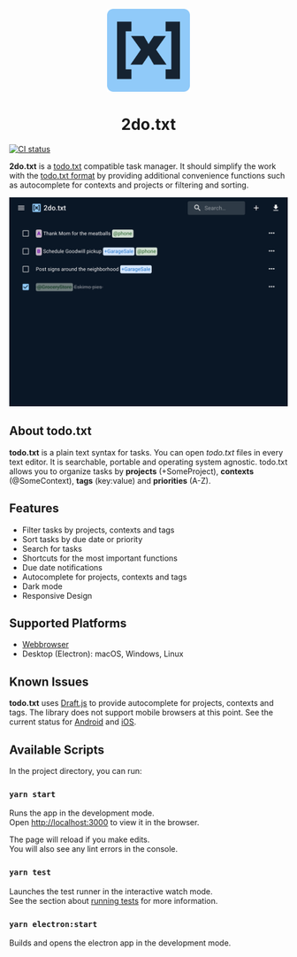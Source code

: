 <p align="center">
  <img width="150" src="./public/logo192.png" alt="2do.txt logo">
</p>

<h1 align="center">2do.txt</h1>

[![CI status][github-action-image]][github-action-url]

[github-action-image]: https://github.com/sodenn/2do-txt/actions/workflows/test.yml/badge.svg
[github-action-url]: https://github.com/sodenn/2do-txt/actions/workflows/test.yml

**2do.txt** is a [todo.txt](http://todotxt.org) compatible task manager. It should simplify the work with the [todo.txt format](https://github.com/todotxt/todo.txt) by providing additional convenience functions such as autocomplete for contexts and projects or filtering and sorting.

<p align="center">
  <img width="600" src="./resources/screenshot1.png" alt="Screenshot">
</p>

## About todo.txt

**todo.txt** is a plain text syntax for tasks. You can open *todo.txt* files in every text editor. It is searchable, portable and operating system agnostic. todo.txt allows you to organize tasks by **projects** (+SomeProject), **contexts** (@SomeContext), **tags** (key:value) and **priorities** (A-Z).

## Features

- Filter tasks by projects, contexts and tags
- Sort tasks by due date or priority
- Search for tasks
- Shortcuts for the most important functions
- Due date notifications
- Autocomplete for projects, contexts and tags
- Dark mode
- Responsive Design

## Supported Platforms
- [Webbrowser](https://sodenn.github.io/2do-txt/)
- Desktop (Electron): macOS, Windows, Linux

## Known Issues

**todo.txt** uses [Draft.js](https://github.com/facebook/draft-js) to provide autocomplete for projects, contexts and tags. The library does not support mobile browsers at this point. See the current status for [Android](https://github.com/facebook/draft-js/labels/android) and [iOS](https://github.com/facebook/draft-js/labels/ios).

## Available Scripts

In the project directory, you can run:

### `yarn start`

Runs the app in the development mode.\
Open [http://localhost:3000](http://localhost:3000) to view it in the browser.

The page will reload if you make edits.\
You will also see any lint errors in the console.

### `yarn test`

Launches the test runner in the interactive watch mode.\
See the section about [running tests](https://facebook.github.io/create-react-app/docs/running-tests) for more information.

### `yarn electron:start`

Builds and opens the electron app in the development mode.
